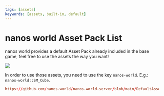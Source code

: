 ```yaml
---
tags: [assets]
keywords: [assets, built-in, default]
---
```


# nanos world Asset Pack List

nanos world provides a default Asset Pack already included in the base game, feel free to use the assets the way you want!

![](/img/docs/nanos-world-asset-pack.jpg)


In order to use those assets, you need to use the key `nanos-world`. E.g.: `nanos-world::SM_Cube`.


```toml reference
https://github.com/nanos-world/nanos-world-server/blob/main/DefaultAssetPack.toml
```
